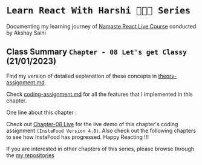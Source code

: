 # `Learn React With Harshi 👩🏻‍💻 Series`
   Documenting my learning journey of [Namaste React Live Course](https://learn.namastedev.com/) conducted by Akshay Saini

## Class Summary `Chapter - 08 Let's get Classy` (21/01/2023)
  
  Find my version of detailed explanation of these concepts in [theory-assignment.md](https://github.com/Learn-React-With-Harshi/chapter-08-lets-get-classy/blob/main/theory-assignment.md).
 
  Check [coding-assignment.md](https://github.com/Learn-React-With-Harshi/chapter-08-lets-get-classy/blob/main/coding-assignment.md) for all the features that I implemented in this chapter.
 

One line about this chapter : ` `

Check out [Chapter-08 Live](https://learn-react-with-harshi-chapter-08.netlify.app/) for the live demo of this chapter's coding assignment `(InstaFood Version 4.0)`. Also check out the following chapters to see how InstaFood has progressed. Happy Reacting !!!


If you are interested in other chapters of this series, please browse through the [my repositories](https://github.com/orgs/Learn-React-With-Harshi/repositories)
